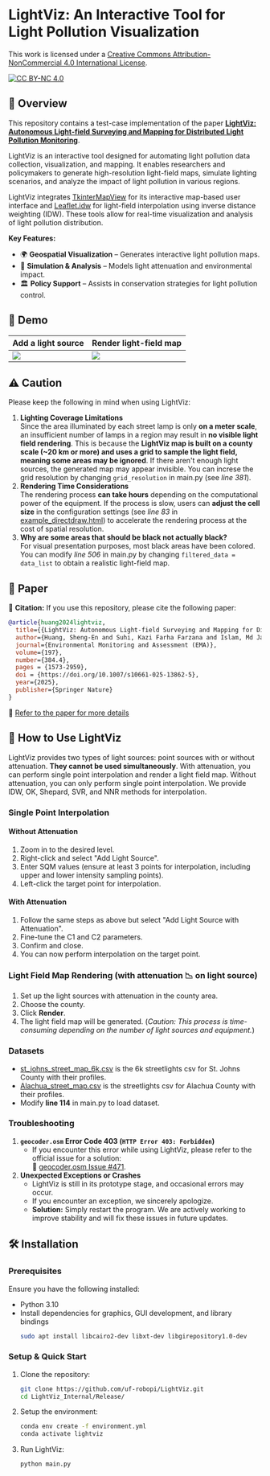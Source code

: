 # LightViz: An Interactive Tool for Light Pollution Visualization

This work is licensed under a
[Creative Commons Attribution-NonCommercial 4.0 International License][cc-by-nc].

[![CC BY-NC 4.0][cc-by-nc-image]][cc-by-nc]

[cc-by-nc]: https://creativecommons.org/licenses/by-nc/4.0/
[cc-by-nc-image]: https://licensebuttons.net/l/by-nc/4.0/88x31.png
[cc-by-nc-shield]: https://img.shields.io/badge/License-CC%20BY--NC%204.0-lightgrey.svg


## 📌 Overview

This repository contains a test-case implementation of the paper **[LightViz: Autonomous Light-field Surveying and Mapping for Distributed Light Pollution Monitoring](https://doi.org/10.1007/s10661-025-13862-5)**.

LightViz is an interactive tool designed for automating light pollution data collection, visualization, and mapping. It enables researchers and policymakers to generate high-resolution light-field maps, simulate lighting scenarios, and analyze the impact of light pollution in various regions.

LightViz integrates [TkinterMapView](https://github.com/TomSchimansky/TkinterMapView) for its interactive map-based user interface and [Leaflet.idw](https://github.com/spatialsparks/Leaflet.idw) for light-field interpolation using inverse distance weighting (IDW). These tools allow for real-time visualization and analysis of light pollution distribution.

**Key Features:**
- 🌍 **Geospatial Visualization** – Generates interactive light pollution maps.
- 🔬 **Simulation & Analysis** – Models light attenuation and environmental impact.
- 🏛 **Policy Support** – Assists in conservation strategies for light pollution control.

## 🎥 Demo
| Add a light source | Render light-field map |
|-------|-------|
| ![](demo/edit.gif) | ![](demo/render.gif) |
## ⚠️ Caution

Please keep the following in mind when using LightViz:

1. **Lighting Coverage Limitations**    
Since the area illuminated by each street lamp is only **on a meter scale**, an insufficient number of lamps in a region may result in **no visible light field rendering**. This is because the **LightViz map is built on a county scale (~20 km or more) and uses a grid to sample the light field, meaning some areas may be ignored**. If there aren't enough light sources, the generated map may appear invisible. You can increse the grid resolution by changing `grid_resolution` in main.py (see *line 381*).
3. **Rendering Time Considerations**    
The rendering process **can take hours** depending on the computational power of the equipment. If the process is slow, users can **adjust the cell size** in the configuration settings (see *line 83* in [example_directdraw.html](src/example_directdraw.html)) to accelerate the rendering process at the cost of spatial resolution.
4. **Why are some areas that should be black not actually black?**    
For visual presentation purposes, most black areas have been colored. You can modify *line 506* in main.py by changing `filtered_data = data_list` to obtain a realistic light-field map.

## 📄 Paper

📜 **Citation:**
If you use this repository, please cite the following paper:
```bibtex
@article{huang2024lightviz,
  title={{LightViz: Autonomous Light-field Surveying and Mapping for Distributed Light Pollution Monitoring}},
  author={Huang, Sheng-En and Suhi, Kazi Farha Farzana and Islam, Md Jahidul},
  journal={Environmental Monitoring and Assessment (EMA)},
  volume={197},
  number={384.4},
  pages = {1573-2959},
  doi = {https://doi.org/10.1007/s10661-025-13862-5},
  year={2025},
  publisher={Springer Nature}
}
```

📑 [Refer to the paper for more details](https://doi.org/10.1007/s10661-025-13862-5)

## 📖 How to Use LightViz
LightViz provides two types of light sources: point sources with or without attenuation. **They cannot be used simultaneously**. With attenuation, you can perform single point interpolation and render a light field map. Without attenuation, you can only perform single point interpolation. We provide IDW, OK, Shepard, SVR, and NNR methods for interpolation.
### Single Point Interpolation
#### Without Attenuation
1. Zoom in to the desired level.
2. Right-click and select "Add Light Source".
3. Enter SQM values (ensure at least 3 points for interpolation, including upper and lower intensity sampling points).
4. Left-click the target point for interpolation.
#### With Attenuation
1. Follow the same steps as above but select "Add Light Source with Attenuation".
2. Fine-tune the C1 and C2 parameters.
3. Confirm and close.
4. You can now perform interpolation on the target point.
### Light Field Map Rendering (with attenuation 📉 on light source)
1. Set up the light sources with attenuation in the county area.
2. Choose the county.
3. Click **Render**.
4. The light field map will be generated. (*Caution: This process is time-consuming depending on the number of light sources and equipment.*)

### Datasets
- [st_johns_street_map_6k.csv](maps_files/st_johns_street_map_6k.csv) is the 6k streetlights csv for St. Johns County with their profiles.
- [Alachua_street_map.csv](maps_files/Alachua_street_map.csv) is the streetlights csv for Alachua County with their profiles.
- Modify **line 114** in main.py to load dataset.


### Troubleshooting
1. **`geocoder.osm` Error Code 403 (`HTTP Error 403: Forbidden`)**  
   - If you encounter this error while using LightViz, please refer to the official issue for a solution:  
     🔗 [geocoder.osm Issue #471](https://github.com/DenisCarriere/geocoder/issues/471).
2. **Unexpected Exceptions or Crashes**  
   - LightViz is still in its prototype stage, and occasional errors may occur.  
   - If you encounter an exception, we sincerely apologize.  
   - **Solution:** Simply restart the program. We are actively working to improve stability and will fix these issues in future updates.

## 🛠 Installation

### Prerequisites

Ensure you have the following installed:
- Python 3.10
- Install dependencies for graphics, GUI development, and library bindings
   ```bash
   sudo apt install libcairo2-dev libxt-dev libgirepository1.0-dev

### Setup & Quick Start

1. Clone the repository:
   ```bash
   git clone https://github.com/uf-robopi/LightViz.git
   cd LightViz_Internal/Release/
2. Setup the environment:
   ```bash
   conda env create -f environment.yml
   conda activate lightviz
3. Run LightViz:
   ```bash
   python main.py
